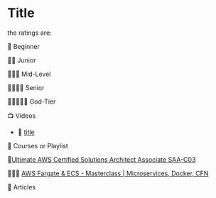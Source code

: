 # Title
the ratings are:

🌟 Beginner

🌟🌟 Junior

🌟🌟🌟 Mid-Level

🌟🌟🌟🌟 Senior

🌟🌟🌟🌟🌟 God-Tier 

:tv: Videos
- 🌟 [title](https://link)


:movie_camera: Courses or Playlist

🌟[Ultimate AWS Certified Solutions Architect Associate SAA-C03](https://www.udemy.com/share/106WtA3@2NNVy7KqdEVKtCpZBaqJm8dVJzM4W10Rz-39A0eggI81Hv_7uxH_2ZrW9lb7VOzX/)

🌟🌟🌟 [AWS Fargate & ECS - Masterclass | Microservices, Docker, CFN](https://www.udemy.com/share/102Dr73@V7r5Mg0QVLCdm8cjlf6i-rC-h7mL3hUgI8fQdOq7JtnT5s6IVoGyBaDVMmE1hJ73/)

:memo: Articles
